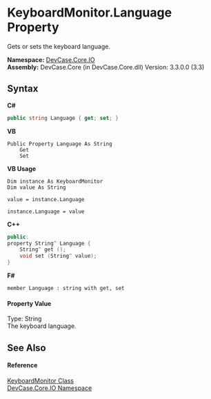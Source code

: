 # KeyboardMonitor.Language Property 
 

Gets or sets the keyboard language.

**Namespace:**&nbsp;<a href="N_DevCase_Core_IO">DevCase.Core.IO</a><br />**Assembly:**&nbsp;DevCase.Core (in DevCase.Core.dll) Version: 3.3.0.0 (3.3)

## Syntax

**C#**<br />
``` C#
public string Language { get; set; }
```

**VB**<br />
``` VB
Public Property Language As String
	Get
	Set
```

**VB Usage**<br />
``` VB Usage
Dim instance As KeyboardMonitor
Dim value As String

value = instance.Language

instance.Language = value
```

**C++**<br />
``` C++
public:
property String^ Language {
	String^ get ();
	void set (String^ value);
}
```

**F#**<br />
``` F#
member Language : string with get, set

```


#### Property Value
Type: String<br />The keyboard language.

## See Also


#### Reference
<a href="T_DevCase_Core_IO_KeyboardMonitor">KeyboardMonitor Class</a><br /><a href="N_DevCase_Core_IO">DevCase.Core.IO Namespace</a><br />